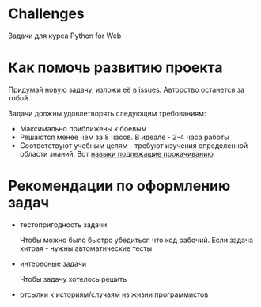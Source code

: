 # Challenges

Задачи для курса Python for Web


# Как помочь развитию проекта

Придумай новую задачу, изложи её в issues. Авторство останется за тобой

Задачи должны удовлетворять следующим требованиям:

- Максимально приближены к боевым
- Решаются менее чем за 8 часов. В идеале - 2-4 часа работы
- Соответствуют учебным целям - требуют изучения определенной области знаний. Вот [навыки подлежащие прокачиванию]("./skills.md")

# Рекомендации по оформлению задач

- тестопригодность задачи

    Чтобы можно было быстро убедиться что код рабочий. Если задача  хитрая - нужны  автоматические тесты

- интересные задачи

    Чтобы задачу хотелось решить

- отсылки к историям/случаям из жизни программистов
